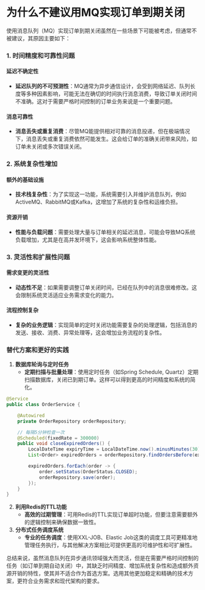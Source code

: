 # 为什么不建议用MQ实现订单到期关闭

<font style="color:rgba(0, 0, 0, 0.82);">使用消息队列（MQ）实现订单到期关闭虽然在一些场景下可能被考虑，但通常不被建议，其原因主要如下：</font>

### <font style="color:rgba(0, 0, 0, 0.82);">1. 时间精度和可靠性问题</font>

#### <font style="color:rgba(0, 0, 0, 0.82);">延迟不确定性</font>

+ **<font style="color:rgba(0, 0, 0, 0.82);">延迟队列的不可预测性</font>**<font style="color:rgba(0, 0, 0, 0.82);">：MQ通常为异步通信设计，会受到网络延迟、队列长度等多种因素影响，可能无法在确切的时间执行消息消费，导致订单关闭时间不准确。这对于需要严格时间控制的订单业务来说是一个重要问题。</font>

#### <font style="color:rgba(0, 0, 0, 0.82);">消息可靠性</font>

+ **<font style="color:rgba(0, 0, 0, 0.82);">消息丢失或重复消费</font>**<font style="color:rgba(0, 0, 0, 0.82);">：尽管MQ能提供相对可靠的消息投递，但在极端情况下，消息丢失或重复消费依然可能发生。这会给订单的准确关闭带来风险，如订单未关闭或多次错误关闭。</font>

### <font style="color:rgba(0, 0, 0, 0.82);">2. 系统复杂性增加</font>

#### <font style="color:rgba(0, 0, 0, 0.82);">额外的基础设施</font>

+ **<font style="color:rgba(0, 0, 0, 0.82);">技术栈复杂性</font>**<font style="color:rgba(0, 0, 0, 0.82);">：为了实现这一功能，系统需要引入并维护消息队列，例如ActiveMQ、RabbitMQ或Kafka，这增加了系统的复杂性和运维负担。</font>

#### <font style="color:rgba(0, 0, 0, 0.82);">资源开销</font>

+ **<font style="color:rgba(0, 0, 0, 0.82);">性能与负载问题</font>**<font style="color:rgba(0, 0, 0, 0.82);">：需要处理大量与订单相关的延迟消息，可能会导致MQ系统负载增加，尤其是在高并发环境下，这会影响系统整体性能。</font>

### <font style="color:rgba(0, 0, 0, 0.82);">3. 灵活性和扩展性问题</font>

#### <font style="color:rgba(0, 0, 0, 0.82);">需求变更的灵活性</font>

+ **<font style="color:rgba(0, 0, 0, 0.82);">动态性不足</font>**<font style="color:rgba(0, 0, 0, 0.82);">：如果需要调整订单关闭时间，已经在队列中的消息很难修改。这会限制系统灵活适应业务需求变化的能力。</font>

#### <font style="color:rgba(0, 0, 0, 0.82);">流程控制复杂</font>

+ **<font style="color:rgba(0, 0, 0, 0.82);">复杂的业务逻辑</font>**<font style="color:rgba(0, 0, 0, 0.82);">：实现简单的定时关闭功能需要复杂的处理逻辑，包括消息的发送、接收、消费、异常处理等，这会增加业务流程的复杂性。</font>

### <font style="color:rgba(0, 0, 0, 0.82);">替代方案和更好的实践</font>

1. **<font style="color:rgba(0, 0, 0, 0.82);">数据库轮询与定时任务</font>**
    + **<font style="color:rgba(0, 0, 0, 0.82);">定期扫描与批量处理</font>**<font style="color:rgba(0, 0, 0, 0.82);">：使用定时任务（如Spring Schedule, Quartz）定期扫描数据库，关闭已到期订单。这样可以得到更高的时间精度和系统的简化。</font>

```java
@Service  
public class OrderService {  

    @Autowired  
    private OrderRepository orderRepository;  

    // 每隔5分钟检查一次  
    @Scheduled(fixedRate = 300000)  
    public void closeExpiredOrders() {  
        LocalDateTime expiryTime = LocalDateTime.now().minusMinutes(30);  
        List<Order> expiredOrders = orderRepository.findOrdersBefore(expiryTime, OrderStatus.PENDING);  

        expiredOrders.forEach(order -> {  
            order.setStatus(OrderStatus.CLOSED);  
            orderRepository.save(order);  
        });  
    }  
}
```

2. **<font style="color:rgba(0, 0, 0, 0.82);">利用Redis的TTL功能</font>**
    + **<font style="color:rgba(0, 0, 0, 0.82);">高效的过期管理</font>**<font style="color:rgba(0, 0, 0, 0.82);">：可用Redis的TTL实现订单超时功能，但要注意需要额外的逻辑控制来确保数据一致性。</font>
3. **<font style="color:rgba(0, 0, 0, 0.82);">分布式任务调度系统</font>**
    + **<font style="color:rgba(0, 0, 0, 0.82);">专业的任务调度</font>**<font style="color:rgba(0, 0, 0, 0.82);">：使用XXL-JOB、Elastic Job这类的调度工具可更精准地管理任务执行，与其他解决方案相比可提供更高的可维护性和可扩展性。</font>

<font style="color:rgba(0, 0, 0, 0.82);">总结来说，虽然消息队列在异步通讯领域强大而灵活，但是在需要严格时间控制的任务（如订单到期自动关闭）中，其缺乏时间精度、增加系统复杂性和造成额外资源开销的特性，使其并不适合作为首选方案。选用其他更加稳定和精确的技术方案，更符合业务需求和现代架构的要求。</font>
